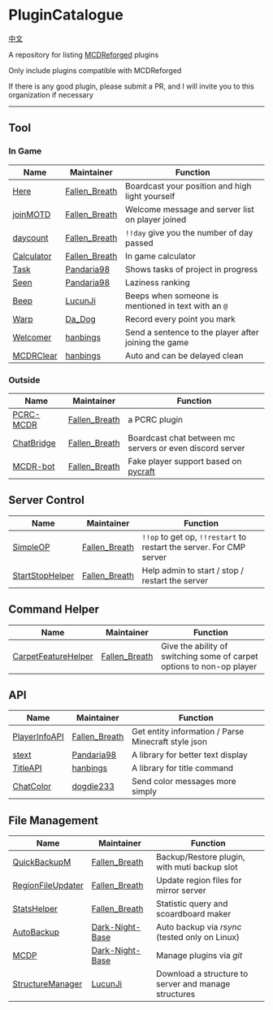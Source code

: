 # PluginCatalogue
[中文](https://github.com/MCDReforged-Plugins/PluginCatalogue/blob/master/readme_cn.md)

A repository for listing [MCDReforged](https://github.com/Fallen-Breath/MCDReforged) plugins

Only include plugins compatible with MCDReforged

If there is any good plugin, please submit a PR, and I will invite you to this organization if necessary

--------

## Tool

### In Game

| Name                                                   | Maintainer                                        | Function                                             |
| ------------------------------------------------------ | ------------------------------------------------- | ---------------------------------------------------- |
| [Here](https://github.com/TISUnion/Here)               | [Fallen_Breath](https://github.com/Fallen-Breath) | Boardcast your position and high light yourself      |
| [joinMOTD](https://github.com/TISUnion/joinMOTD)       | [Fallen_Breath](https://github.com/Fallen-Breath) | Welcome message and server list on player joined     |
| [daycount](https://github.com/TISUnion/daycount)       | [Fallen_Breath](https://github.com/Fallen-Breath) | `!!day` give you the number of day passed            |
| [Calculator](https://github.com/TISUnion/Calculator)   | [Fallen_Breath](https://github.com/Fallen-Breath) | In game calculator                                   |
| [Task](https://github.com/TISUnion/Task/tree/MCDR)     | [Pandaria98](https://github.com/Pandaria98)       | Shows tasks of project in progress                   |
| [Seen](https://github.com/TISUnion/Seen/tree/MCDR)     | [Pandaria98](https://github.com/Pandaria98)       | Laziness ranking                                     |
| [Beep](https://github.com/TISUnion/Beep)               | [LucunJi](https://github.com/LucunJi)             | Beeps when someone is mentioned in text with an `@`  |
| [Warp](https://github.com/2068915465/MCDR-warp-plugin) | [Da_Dog](https://github.com/2068915465)           | Record every point you mark                          |
| [Welcomer](https://github.com/hanbings/Welcomer)       | [hanbings](https://github.com/hanbings)           | Send a sentence to the player after joining the game |
| [MCDRClear](https://github.com/hanbings/MCDRClear)     | [hanbings](https://github.com/hanbings)           | Auto and can be delayed clean                        |
### Outside

| Name                                                        | Maintainer                                        | Function                                                     |
| ----------------------------------------------------------- | ------------------------------------------------- | ------------------------------------------------------------ |
| [PCRC-MCDR](https://github.com/TISUnion/PCRC-MCDR)          | [Fallen_Breath](https://github.com/Fallen-Breath) | a PCRC plugin                                                |
| [ChatBridge](https://github.com/TISUnion/ChatBridge)        | [Fallen_Breath](https://github.com/Fallen-Breath) | Boardcast chat between mc servers or even discord server     |
| [MCDR-bot](https://github.com/MCDReforged-Plugins/MCDR-bot) | [Fallen_Breath](https://github.com/Fallen-Breath) | Fake player support based on [pycraft](https://github.com/ammaraskar/pyCraft) |

## Server Control

| Name                                                         | Maintainer                                        | Function                                                     |
| ------------------------------------------------------------ | ------------------------------------------------- | ------------------------------------------------------------ |
| [SimpleOP](https://github.com/MCDReforged-Plugins/SimpleOP)  | [Fallen_Breath](https://github.com/Fallen-Breath) | `!!op` to get op, `!!restart` to restart the server. For CMP server |
| [StartStopHelper](https://github.com/MCDReforged-Plugins/StartStopHelper) | [Fallen_Breath](https://github.com/Fallen-Breath) | Help admin to start / stop / restart the server              |

## Command Helper

| Name                                                         | Maintainer                                        | Function                                                     |
| ------------------------------------------------------------ | ------------------------------------------------- | ------------------------------------------------------------ |
| [CarpetFeatureHelper](https://github.com/TISUnion/CarpetFeatureHelper) | [Fallen_Breath](https://github.com/Fallen-Breath) | Give the ability of switching some of carpet options to non-op player |

## API

| Name                                                       | Maintainer                                        | Function                                            |
| ---------------------------------------------------------- | ------------------------------------------------- | --------------------------------------------------- |
| [PlayerInfoAPI](https://github.com/TISUnion/PlayerInfoAPI) | [Fallen_Breath](https://github.com/Fallen-Breath) | Get entity information / Parse Minecraft style json |
| [stext](https://github.com/TISUnion/stext)                 | [Pandaria98](https://github.com/Pandaria98)       | A library for better text display                   |
| [TitleAPI](https://github.com/hanbings/TitleAPI)           | [hanbings](https://github.com/hanbings)           | A library for title command                         |
| [ChatColor](https://github.com/dogdie233/ChatColor)        | [dogdie233](https://github.com/dogdie233)         | Send color messages more simply                     |

## File Management

| Name                                                         | Maintainer                                            | Function                                             |
| ------------------------------------------------------------ | ----------------------------------------------------- | ---------------------------------------------------- |
| [QuickBackupM](https://github.com/TISUnion/QuickBackupM)     | [Fallen_Breath](https://github.com/Fallen-Breath)     | Backup/Restore plugin, with muti backup slot         |
| [RegionFileUpdater](https://github.com/TISUnion/RegionFileUpdater) | [Fallen_Breath](https://github.com/Fallen-Breath)     | Update region files for mirror server                |
| [StatsHelper](https://github.com/TISUnion/StatsHelper)       | [Fallen_Breath](https://github.com/Fallen-Breath)     | Statistic query and scoardboard maker                |
| [AutoBackup](https://github.com/Dark-Night-Base/AutoBackup)  | [Dark-Night-Base](https://github.com/Dark-Night-Base) | Auto backup via *rsync* (tested only on Linux)       |
| [MCDP](https://github.com/Dark-Night-Base/MCDP)              | [Dark-Night-Base](https://github.com/Dark-Night-Base) | Manage plugins via *git*                             |
| [StructureManager](https://github.com/TISUnion/StructureManager/tree/MCDR) | [LucunJi](https://github.com/LucunJi)                 | Download a structure to server and manage structures |